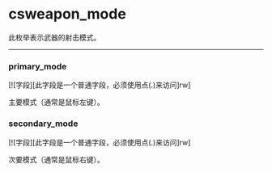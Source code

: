 # csweapon_mode

此枚举表示武器的射击模式。

_________________

### primary_mode

[![字段][此字段是一个普通字段，必须使用点(.)来访问]rw]

主要模式（通常是鼠标左键）。

### secondary_mode

[![字段][此字段是一个普通字段，必须使用点(.)来访问]rw]

次要模式（通常是鼠标右键）。